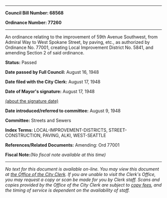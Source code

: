 

********

**Council Bill Number: 68568**
   
**Ordinance Number: 77260**
********

 An ordinance relating to the improvement of 59th Avenue Southwest, from Admiral Way to West Spokane Street, by paving, etc., as authorized by Ordinance No. 77001, creating Local Improvement District No. 5841, and amending Section 2 of said ordinance.

**Status:** Passed
   
**Date passed by Full Council:** August 16, 1948
   
**Date filed with the City Clerk:** August 17, 1948
   
**Date of Mayor's signature:** August 17, 1948
   
[(about the signature date)](/~public/approvaldate.htm)
   
   
   
**Date introduced/referred to committee:** August 9, 1948
   
**Committee:** Streets and Sewers
   
   
**Index Terms:** LOCAL-IMPROVEMENT-DISTRICTS, STREET-CONSTRUCTION, PAVING, ALKI, WEST-SEATTLE

**References/Related Documents:** Amending: Ord 77001

**Fiscal Note:**_(No fiscal note available at this time)_
********

_No text for this document is available on-line. You may view this document at [the Office of the City Clerk](http://www.seattle.gov/leg/clerk/contactUs.htm). If you are unable to visit the Clerk's Office, you may request a copy or scan be made for you by Clerk staff. Scans and copies provided by the Office of the City Clerk are subject to [copy fees](http://clerk.seattle.gov/~public/clerkfees.htm), and the timing of service is dependent on the availability of staff._

